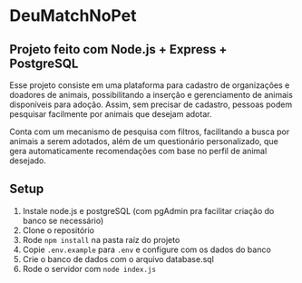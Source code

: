 # DeuMatchNoPet

## Projeto feito com Node.js + Express + PostgreSQL

Esse projeto consiste em uma plataforma para cadastro de organizações e doadores de animais, possibilitando a inserção e gerenciamento de animais disponíveis para adoção. Assim, sem precisar de cadastro, pessoas podem pesquisar facilmente por animais que desejam adotar.

Conta com um mecanismo de pesquisa com filtros, facilitando a busca por animais a serem adotados, além de um questionário personalizado, que gera automaticamente recomendações com base no perfil de animal desejado. 


## Setup

1. Instale node.js e postgreSQL (com pgAdmin pra facilitar criação do banco se necessário)
2. Clone o repositório
3. Rode `npm install` na pasta raíz do projeto
4. Copie `.env.example` para `.env` e configure com os dados do banco
5. Crie o banco de dados com o arquivo database.sql
5. Rode o servidor com `node index.js`

